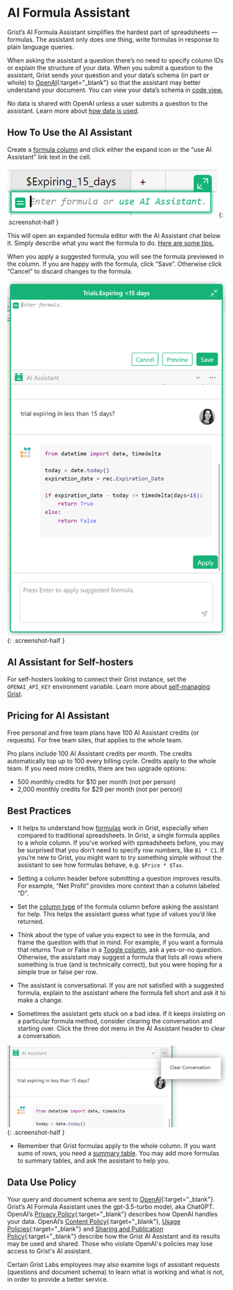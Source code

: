 AI Formula Assistant
==============

Grist’s AI Formula Assistant simplifies the hardest part of spreadsheets — formulas. The assistant only does one thing, write formulas in response to plain language queries. 

When asking the assistant a question there’s no need to specify column IDs or explain the structure of your data. When you submit a question to the assistant, Grist sends your question and your data’s schema (in part or whole) to [OpenAI](https://openai.com/){:target="\_blank"} so that the assistant may better understand your document. You can view your data’s schema in [code view.](formulas.md#code-viewer) 

No data is shared with OpenAI unless a user submits a question to the assistant. Learn more about [how data is used](ai-assistant.md#data-use-policy).

## How To Use the AI Assistant

Create a [formula column](formulas.md) and click either the expand icon or the “use AI Assistant” link text in the cell. 

<span class="screenshot-large">*![Opening AI Assistant](images/ai-assistant/formula-cell-editor.png)*</span>
{: .screenshot-half }

This will open an expanded formula editor with the AI Assistant chat below it. Simply describe what you want the formula to do. [Here are some tips.](ai-assistant.md#best-practices)

When you apply a suggested formula, you will see the formula previewed in the column. If you are happy with the formula, click “Save”. Otherwise click “Cancel” to discard changes to the formula.

<span class="screenshot-large">*![AI Formula Assistant](images/ai-assistant/ai-assistant-dialog.png)*</span>
{: .screenshot-half }

## AI Assistant for Self-hosters

For self-hosters looking to connect their Grist instance, set the `OPENAI_API_KEY` environment variable. Learn more about [self-managing Grist](self-managed.md). 

## Pricing for AI Assistant

Free personal and free team plans have 100 AI Assistant credits (or requests). For free team sites, that applies to the whole team. 

Pro plans include 100 AI Assistant credits per month. The credits automatically top up to 100 every billing cycle. Credits apply to the whole team. If you need more credits, there are two upgrade options:

* 500 monthly credits for $10 per month (not per person)
* 2,000 monthly credits for $29 per month (not per person)

## Best Practices

* It helps to understand how [formulas](formulas.md) work in Grist, especially when compared to traditional spreadsheets. In Grist, a single formula applies to a whole column.  If you’ve worked with spreadsheets before, you may be surprised that you don’t need to specify row numbers, like `B1 * C1`. If you’re new to Grist, you might want to try something simple without the assistant to see how formulas behave, e.g. `$Price * $Tax`.  

* Setting a column header before submitting a question improves results. For example, “Net Profit” provides more context than a column labeled “D”.

* Set the [column type](col-types.md) of the formula column before asking the assistant for help. This helps the assistant guess what type of values you’d like returned.

* Think about the type of value you expect to see in the formula, and frame the question with that in mind. For example, if you want a formula that returns True or False in a [Toggle column](col-types.md#toggle-columns), ask a yes-or-no question. Otherwise, the assistant may suggest a formula that lists all rows where something is true (and is technically correct), but you were hoping for a simple true or false per row.

* The assistant is conversational. If you are not satisfied with a suggested formula, explain to the assistant where the formula fell short and ask it to make a change.

* Sometimes the assistant gets stuck on a bad idea. If it keeps insisting on a particular formula method, consider clearing the conversation and starting over. Click the three dot menu in the AI Assistant header to clear a conversation. 

<span class="screenshot-large">*![Clear AI Assistant Conversation](images/ai-assistant/clear-conversation.png)*</span>
{: .screenshot-half }


* Remember that Grist formulas apply to the whole column. If you want sums of rows, you need a [summary table](summary-tables.md). You may add more formulas to summary tables, and ask the assistant to help you.

## Data Use Policy

Your query and document schema are sent to [OpenAI](https://openai.com/){:target="\_blank"}. Grist’s AI Formula Assistant uses the gpt-3.5-turbo model, aka ChatGPT. OpenAI’s [Privacy Policy](https://openai.com/policies/privacy-policy){:target="\_blank"} describes how OpenAI handles your data. OpenAI’s [Content Policy](https://labs.openai.com/policies/content-policy){:target="\_blank"}, [Usage Policies](https://openai.com/policies/usage-policies){:target="\_blank"} and [Sharing and Publication Policy](https://openai.com/api/policies/sharing-publication/){:target="\_blank"} describe how the Grist AI Assistant and its results may be used and shared. Those who violate OpenAI's policies may lose access to Grist's AI assistant.

Certain Grist Labs employees may also examine logs of assistant requests (questions and document schema) to learn what is working and what is not, in order to provide a better service.